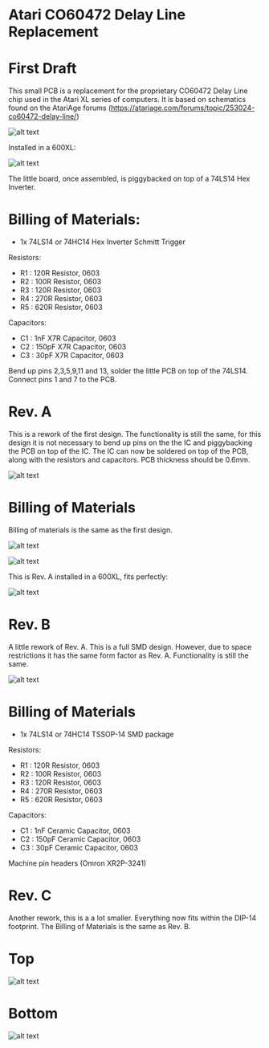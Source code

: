 # Atari CO60472 Delay Line Replacement

# First Draft
This small PCB is a replacement for the proprietary CO60472 Delay Line chip used in the Atari XL series of computers. It is based on schematics found on the AtariAge forums (https://atariage.com/forums/topic/253024-co60472-delay-line/)

![alt text](https://github.com/redhawk668/Atari-CO60472-Delay-Line-Replacement/blob/main/Delay%20Line/Delay%20Line.png)

Installed in a 600XL:

![alt text](https://github.com/redhawk668/Atari-CO60472-Delay-Line-Replacement/blob/main/IMG_20201109_222520.jpg)

The little board, once assembled, is piggybacked on top of a 74LS14 Hex Inverter.

# Billing of Materials:
- 1x 74LS14 or 74HC14 Hex Inverter Schmitt Trigger

Resistors:
- R1  : 120R Resistor, 0603
- R2  : 100R Resistor, 0603
- R3  : 120R Resistor, 0603
- R4  : 270R Resistor, 0603
- R5  : 620R Resistor, 0603

Capacitors:
- C1  : 1nF X7R Capacitor, 0603
- C2  : 150pF X7R Capacitor, 0603
- C3  : 30pF X7R Capacitor, 0603

Bend up pins 2,3,5,9,11 and 13, solder the little PCB on top of the 74LS14. Connect pins 1 and 7 to the PCB. 

# Rev. A
This is a rework of the first design. The functionality is still the same, for this design it is not necessary to bend up pins on the the IC and piggybacking the PCB on top of the IC. The IC can now be soldered on top of the PCB, along with the resistors and capacitors. PCB thickness should be 0.6mm.

![alt text](https://github.com/redhawk668/Atari-CO60472-Delay-Line-Replacement/blob/main/Rev.%20A/Delay%20Line.png)

# Billing of Materials

Billing of materials is the same as the first design.

![alt text](https://github.com/redhawk668/Atari-CO60472-Delay-Line-Replacement/blob/main/IMG_20201123_210550_2.jpg)

![alt text](https://github.com/redhawk668/Atari-CO60472-Delay-Line-Replacement/blob/main/IMG_20201123_210623_2.jpg)

This is Rev. A installed in a 600XL, fits perfectly:

![alt text](https://github.com/redhawk668/Atari-CO60472-Delay-Line-Replacement/blob/main/IMG_20201123_210745.jpg)

# Rev. B
A little rework of Rev. A. This is a full SMD design. However, due to space restrictions it has the same form factor as Rev. A. Functionality is still the same. 

![alt text](https://github.com/redhawk668/Atari-CO60472-Delay-Line-Replacement/blob/main/Rev.%20B/Delay%20Line.png)

# Billing of Materials
- 1x 74LS14 or 74HC14 TSSOP-14 SMD package

Resistors:
- R1  : 120R Resistor, 0603
- R2  : 100R Resistor, 0603
- R3  : 120R Resistor, 0603
- R4  : 270R Resistor, 0603
- R5  : 620R Resistor, 0603

Capacitors:
- C1  : 1nF Ceramic Capacitor, 0603
- C2  : 150pF Ceramic Capacitor, 0603
- C3  : 30pF Ceramic Capacitor, 0603

Machine pin headers (Omron XR2P-3241)

# Rev. C
Another rework, this is a a lot smaller. Everything now fits within the DIP-14 footprint. The Billing of Materials is the same as Rev. B. 

# Top
![alt text](https://github.com/redhawk668/Atari-CO60472-Delay-Line-Replacement/blob/main/Rev.%20C/Delay%20Line%20Top.png)

# Bottom
![alt text](https://github.com/redhawk668/Atari-CO60472-Delay-Line-Replacement/blob/main/Rev.%20C/Delay%20Line%20Bottom.png)













